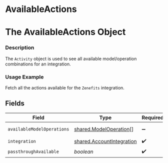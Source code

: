 # AvailableActions

# The AvailableActions Object
### Description
The `Activity` object is used to see all available model/operation combinations for an integration.

### Usage Example
Fetch all the actions available for the `Zenefits` integration.


## Fields

| Field                                                                  | Type                                                                   | Required                                                               | Description                                                            | Example                                                                |
| ---------------------------------------------------------------------- | ---------------------------------------------------------------------- | ---------------------------------------------------------------------- | ---------------------------------------------------------------------- | ---------------------------------------------------------------------- |
| `availableModelOperations`                                             | [shared.ModelOperation](../../models/shared/modeloperation.md)[]       | :heavy_minus_sign:                                                     | N/A                                                                    | [object Object]                                                        |
| `integration`                                                          | [shared.AccountIntegration](../../models/shared/accountintegration.md) | :heavy_check_mark:                                                     | N/A                                                                    |                                                                        |
| `passthroughAvailable`                                                 | *boolean*                                                              | :heavy_check_mark:                                                     | N/A                                                                    | true                                                                   |